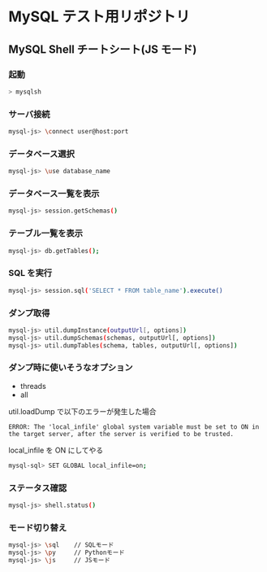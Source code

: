 # MySQL テスト用リポジトリ

## MySQL Shell チートシート(JS モード)

### 起動

```bash
> mysqlsh
```

### サーバ接続

```bash
mysql-js> \connect user@host:port
```

### データベース選択

```bash
mysql-js> \use database_name
```

### データベース一覧を表示

```bash
mysql-js> session.getSchemas()
```

### テーブル一覧を表示

```bash
mysql-js> db.getTables();
```

### SQL を実行

```bash
mysql-js> session.sql('SELECT * FROM table_name').execute()
```

### ダンプ取得

```bash
mysql-js> util.dumpInstance(outputUrl[, options])
mysql-js> util.dumpSchemas(schemas, outputUrl[, options])
mysql-js> util.dumpTables(schema, tables, outputUrl[, options])
```

### ダンプ時に使いそうなオプション

- threads
- all

util.loadDump で以下のエラーが発生した場合

```
ERROR: The 'local_infile' global system variable must be set to ON in the target server, after the server is verified to be trusted.
```

local_infile を ON にしてやる

```bash
mysql-sql> SET GLOBAL local_infile=on;
```

### ステータス確認

```bash
mysql-js> shell.status()
```

### モード切り替え

```bash
mysql-js> \sql    // SQLモード
mysql-js> \py     // Pythonモード
mysql-js> \js     // JSモード
```
